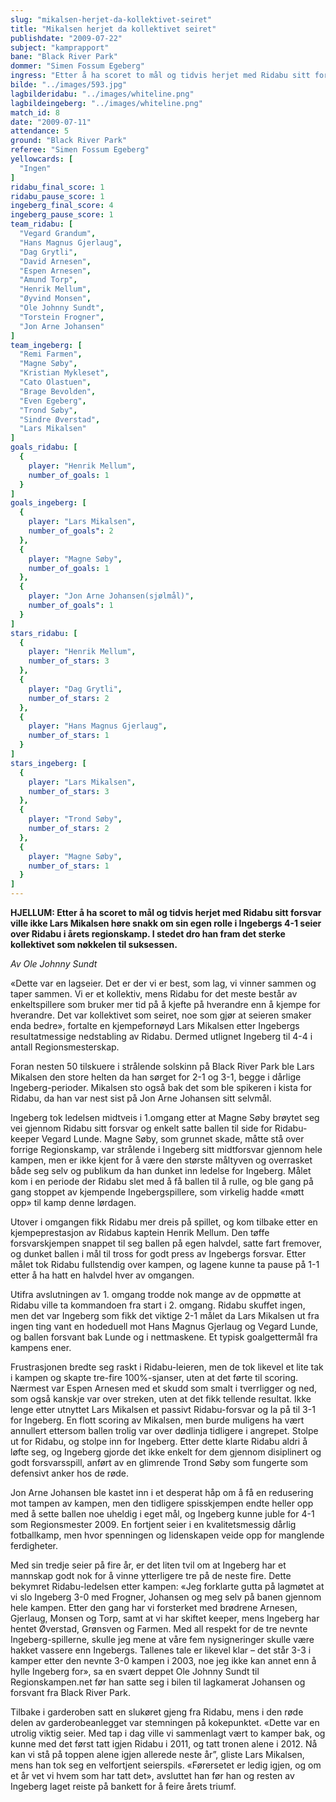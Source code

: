 ```yaml
---
slug: "mikalsen-herjet-da-kollektivet-seiret"
title: "Mikalsen herjet da kollektivet seiret"
publishdate: "2009-07-22"
subject: "kamprapport"
bane: "Black River Park"
dommer: "Simen Fossum Egeberg"
ingress: "Etter å ha scoret to mål og tidvis herjet med Ridabu sitt forsvar ville ikke Lars Mikalsen høre snakk om sin egen rolle i Ingebergs 4-1 seier over Ridabu i årets regionskamp. I stedet dro han fram det sterke kollektivet som nøkkelen til suksessen."
bilde: "../images/593.jpg"
lagbilderidabu: "../images/whiteline.png"
lagbildeingeberg: "../images/whiteline.png"
match_id: 8
date: "2009-07-11"
attendance: 5
ground: "Black River Park"
referee: "Simen Fossum Egeberg"
yellowcards: [
  "Ingen"
]
ridabu_final_score: 1
ridabu_pause_score: 1
ingeberg_final_score: 4
ingeberg_pause_score: 1
team_ridabu: [
  "Vegard Grandum",
  "Hans Magnus Gjerlaug",
  "Dag Grytli",
  "David Arnesen",
  "Espen Arnesen",
  "Amund Torp",
  "Henrik Mellum",
  "Øyvind Monsen",
  "Ole Johnny Sundt",
  "Torstein Frogner",
  "Jon Arne Johansen"
]
team_ingeberg: [
  "Remi Farmen",
  "Magne Søby",
  "Kristian Mykleset",
  "Cato Olastuen",
  "Brage Bevolden",
  "Even Egeberg",
  "Trond Søby",
  "Sindre Øverstad",
  "Lars Mikalsen"
]
goals_ridabu: [
  {
    player: "Henrik Mellum",
    number_of_goals: 1
  }
]
goals_ingeberg: [
  {
    player: "Lars Mikalsen",
    number_of_goals": 2
  },
  {
    player: "Magne Søby",
    number_of_goals: 1
  },
  {
    player: "Jon Arne Johansen(sjølmål)",
    number_of_goals": 1
  }
]
stars_ridabu: [
  {
    player: "Henrik Mellum",
    number_of_stars: 3
  },
  {
    player: "Dag Grytli",
    number_of_stars: 2
  },
  {
    player: "Hans Magnus Gjerlaug",
    number_of_stars: 1
  }
]
stars_ingeberg: [
  {
    player: "Lars Mikalsen",
    number_of_stars: 3
  },
  {
    player: "Trond Søby",
    number_of_stars: 2
  },
  {
    player: "Magne Søby",
    number_of_stars: 1
  }
]
---
```


**HJELLUM: Etter å ha scoret to mål og tidvis herjet med Ridabu sitt forsvar ville ikke Lars Mikalsen høre snakk om sin egen rolle i Ingebergs 4-1 seier over Ridabu i årets regionskamp. I stedet dro han fram det sterke kollektivet som nøkkelen til suksessen.**

*Av Ole Johnny Sundt*

«Dette var en lagseier. Det er der vi er best, som lag, vi vinner sammen og taper sammen. Vi er et kollektiv, mens Ridabu for det meste består av enkeltspillere som bruker mer tid på å kjefte på hverandre enn å kjempe for hverandre. Det var kollektivet som seiret, noe som gjør at seieren smaker enda bedre», fortalte en kjempefornøyd Lars Mikalsen etter Ingebergs resultatmessige nedstabling av Ridabu. Dermed utlignet Ingeberg til 4-4 i antall Regionsmesterskap.

Foran nesten 50 tilskuere i strålende solskinn på Black River Park ble Lars Mikalsen den store helten da han sørget for 2-1 og 3-1, begge i dårlige Ingeberg-perioder. Mikalsen sto også bak det som ble spikeren i kista for Ridabu, da han var nest sist på Jon Arne Johansen sitt selvmål.

Ingeberg tok ledelsen midtveis i 1.omgang etter at Magne Søby brøytet seg vei gjennom Ridabu sitt forsvar og enkelt satte ballen til side for Ridabu-keeper Vegard Lunde. Magne Søby, som grunnet skade, måtte stå over forrige Regionskamp, var strålende i Ingeberg sitt midtforsvar gjennom hele kampen, men er ikke kjent for å være den største måltyven og overrasket både seg selv og publikum da han dunket inn ledelse for Ingeberg. Målet kom i en periode der Ridabu slet med å få ballen til å rulle, og ble gang på gang stoppet av kjempende Ingebergspillere, som virkelig hadde «møtt opp» til kamp denne lørdagen.

Utover i omgangen fikk Ridabu mer dreis på spillet, og kom tilbake etter en kjempeprestasjon av Ridabus kaptein Henrik Mellum. Den tøffe forsvarskjempen snappet til seg ballen på egen halvdel, satte fart fremover, og dunket ballen i mål til tross for godt press av Ingebergs forsvar. Etter målet tok Ridabu fullstendig over kampen, og lagene kunne ta pause på 1-1 etter å ha hatt en halvdel hver av omgangen.

Utifra avslutningen av 1. omgang trodde nok mange av de oppmøtte at Ridabu ville ta kommandoen fra start i 2. omgang. Ridabu skuffet ingen, men det var Ingeberg som fikk det viktige 2-1 målet da Lars Mikalsen ut fra ingen ting vant en hodeduell mot Hans Magnus Gjerlaug og Vegard Lunde, og ballen forsvant bak Lunde og i nettmaskene. Et typisk goalgettermål fra kampens ener.

Frustrasjonen bredte seg raskt i Ridabu-leieren, men de tok likevel et lite tak i kampen og skapte tre-fire 100%-sjanser, uten at det førte til scoring. Nærmest var Espen Arnesen med et skudd som smalt i tverrligger og ned, som også kanskje var over streken, uten at det fikk tellende resultat. Ikke lenge etter utnyttet Lars Mikalsen et passivt Ridabu-forsvar og la på til 3-1 for Ingeberg. En flott scoring av Mikalsen, men burde muligens ha vært annullert ettersom ballen trolig var over dødlinja tidligere i angrepet. Stolpe ut for Ridabu, og stolpe inn for Ingeberg. Etter dette klarte Ridabu aldri å løfte seg, og Ingeberg gjorde det ikke enkelt for dem gjennom disiplinert og godt forsvarsspill, anført av en glimrende Trond Søby som fungerte som defensivt anker hos de røde.

Jon Arne Johansen ble kastet inn i et desperat håp om å få en redusering mot tampen av kampen, men den tidligere spisskjempen endte heller opp med å sette ballen noe uheldig i eget mål, og Ingeberg kunne juble for 4-1 som Regionsmester 2009. En fortjent seier i en kvalitetsmessig dårlig fotballkamp, men hvor spenningen og lidenskapen veide opp for manglende ferdigheter.

Med sin tredje seier på fire år, er det liten tvil om at Ingeberg har et mannskap godt nok for å vinne ytterligere tre på de neste fire. Dette bekymret Ridabu-ledelsen etter kampen:
«Jeg forklarte gutta på lagmøtet at vi slo Ingeberg 3-0 med Frogner, Johansen og meg selv på banen gjennom hele kampen. Etter den gang har vi forsterket med brødrene Arnesen, Gjerlaug, Monsen og Torp, samt at vi har skiftet keeper, mens Ingeberg har hentet Øverstad, Grønsven og Farmen. Med all respekt for de tre nevnte Ingeberg-spillerne, skulle jeg mene at våre fem nysigneringer skulle være hakket vassere enn Ingebergs. Tallenes tale er likevel klar – det står 3-3 i kamper etter den nevnte 3-0 kampen i 2003, noe jeg ikke kan annet enn å hylle Ingeberg for», sa en svært deppet Ole Johnny Sundt til Regionskampen.net før han satte seg i bilen til lagkamerat Johansen og forsvant fra Black River Park.

Tilbake i garderoben satt en slukøret gjeng fra Ridabu, mens i den røde delen av garderobeanlegget var stemningen på kokepunktet. «Dette var en utrolig viktig seier. Med tap i dag ville vi sammenlagt vært to kamper bak, og kunne med det først tatt igjen Ridabu i 2011, og tatt tronen alene i 2012. Nå kan vi stå på toppen alene igjen allerede neste år”, gliste Lars Mikalsen, mens han tok seg en velfortjent seierspils. «Førersetet er ledig igjen, og om et år vet vi hvem som har tatt det», avsluttet han før han og resten av Ingeberg laget reiste på bankett for å feire årets triumf.